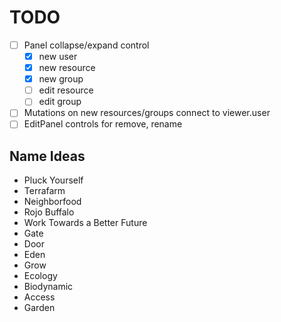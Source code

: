 # TODO

- [ ] Panel collapse/expand control
  - [x] new user
  - [x] new resource
  - [x] new group
  - [ ] edit resource
  - [ ] edit group
- [ ] Mutations on new resources/groups connect to viewer.user
- [ ] EditPanel controls for remove, rename

## Name Ideas
- Pluck Yourself
- Terrafarm
- Neighborfood
- Rojo Buffalo
- Work Towards a Better Future
- Gate
- Door
- Eden
- Grow
- Ecology
- Biodynamic
- Access
- Garden

